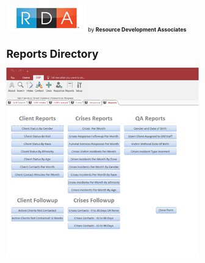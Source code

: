 ![RDA Logo](../img/RDA_transparent_210x70.png "RDA Logo") by **Resource Development Associates**

# Reports Directory

![SVIP Reports Directory](img/Reports.png "SVIP Reports Directory")

<!-- for sizing images -->
<!-- <img src="http://image.com/image.png" width="200" height="100" /> -->
